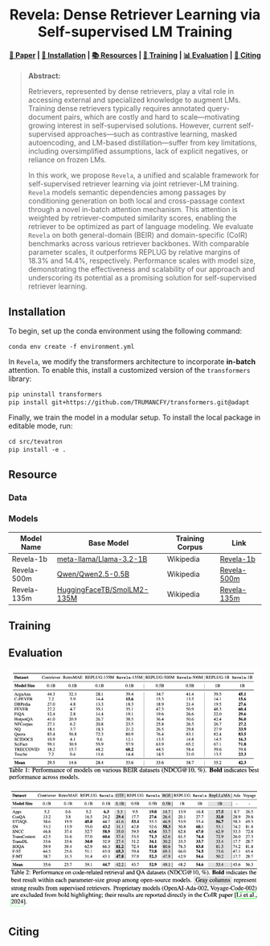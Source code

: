 <h1 align="center">Revela: Dense Retriever Learning via Self-supervised LM Training</h1>

<h4 align="center">
    <p>
        <a href="">📑 Paper</a> |
        <a href="#installation">🔧 Installation</a> |
        <a href="#resources">📚 Resources</a> |
        <a href="#training">🚀 Training</a> |
        <a href="#eval"> 📊 Evaluation</a> |
        <a href="#citing">📄 Citing</a>
    </p>
</h4>

> **Abstract:**
>
> Retrievers, represented by dense retrievers, play a vital role in accessing external and specialized knowledge to augment LMs.
Training dense retrievers typically requires annotated query-document pairs, which are costly and hard to scale—motivating growing interest in self-supervised solutions. However, current self-supervised approaches—such as contrastive learning, masked autoencoding, and LM-based distillation—suffer from key limitations, including oversimplified assumptions, lack of explicit negatives, or reliance on frozen LMs.
>
> In this work, we propose <code>Revela</code>, a unified and scalable framework for self-supervised retriever learning via joint retriever-LM training.
<code>Revela</code> models semantic dependencies among passages by conditioning generation on both local and cross-passage context through a novel in-batch attention mechanism.
This attention is weighted by retriever-computed similarity scores, enabling the retriever to be optimized as part of language modeling.
We evaluate <code>Revela</code> on both general-domain (BEIR) and domain-specific (CoIR) benchmarks across various retriever backbones.
With comparable parameter scales, it outperforms REPLUG by relative margins of 18.3\% and 14.4\%, respectively.
Performance scales with model size, demonstrating the effectiveness and scalability of our approach and underscoring its potential as a promising solution for self-supervised retriever learning.

<h2 id="installation">Installation</h2>

To begin, set up the conda environment using the following command:

```
conda env create -f environment.yml
```

In <code>Revela</code>, we modify the transformers architecture to incorporate **in-batch** attention. To enable this, install a customized version of the `transformers` library:

```
pip uninstall transformers
pip install git+https://github.com/TRUMANCFY/transformers.git@adapt
```

Finally, we train the model in a modular setup. To install the local package in editable mode, run:

```
cd src/tevatron
pip install -e .
```

<h2 id="resource">Resource</h2>

### Data

### Models

| Model Name    | Base Model                                                                 | Training Corpus | Link                                                   |
|---------------|----------------------------------------------------------------------------|------------------|--------------------------------------------------------|
| Revela-1b     | [meta-llama/Llama-3.2-1B](https://huggingface.co/meta-llama/Llama-3.2-1B)   | Wikipedia        | [Revela-1b](https://huggingface.co/trumancai/Revela-1b)     |
| Revela-500m   | [Qwen/Qwen2.5-0.5B](https://huggingface.co/Qwen/Qwen2.5-0.5B)               | Wikipedia        | [Revela-500m](https://huggingface.co/trumancai/Revela-500M) |
| Revela-135m   | [HuggingFaceTB/SmolLM2-135M](https://huggingface.co/HuggingFaceTB/SmolLM2-135M) | Wikipedia    | [Revela-135m](https://huggingface.co/trumancai/Revela-135M) |




<h2 id="training">Training</h2>

<h2 id="eval">Evaluation</h2>

<p align="center">
  <img src="assets/beir.png" alt="Revela Architecture" width="600"/>
</p>


<p align="center">
  <img src="assets/coir.png" alt="Revela Architecture" width="600"/>
</p>


<h2 id="citing">Citing</h2>
